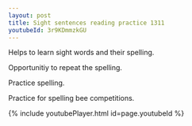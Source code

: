 ```yaml
---
layout: post
title: Sight sentences reading practice 1311
youtubeId: 3r9KDmmzkGU
---
```

 
 
Helps to learn sight words and their spelling.

Opportunitiy to repeat the spelling. 

Practice spelling. 
 
Practice for spelling bee competitions. 
 
{% include youtubePlayer.html id=page.youtubeId %}
 
 
